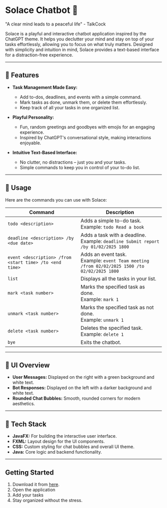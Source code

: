 # Solace Chatbot 💬

"A clear mind leads to a peaceful life" - TalkCock

Solace is a playful and interactive chatbot application inspired by the ChatGPT theme. It helps you declutter your mind and stay on top of your tasks effortlessly, allowing you to focus on what truly matters. Designed with simplicity and intuition in mind, Solace provides a text-based interface for a distraction-free experience.

---

## 🌟 Features

- **Task Management Made Easy:**
   - Add to-dos, deadlines, and events with a simple command.
   - Mark tasks as done, unmark them, or delete them effortlessly.
   - Keep track of all your tasks in one organized list.

- **Playful Personality:**
   - Fun, random greetings and goodbyes with emojis for an engaging experience.
   - Inspired by ChatGPT's conversational style, making interactions enjoyable.

- **Intuitive Text-Based Interface:**
   - No clutter, no distractions – just you and your tasks.
   - Simple commands to keep you in control of your to-do list.

---

## 📝 Usage

Here are the commands you can use with Solace:

| Command                            | Description                                                                                     |
| ---------------------------------- |-------------------------------------------------------------------------------------------------|
| `todo <description>`                | Adds a simple to-do task. <br>Example: `todo Read a book`                                       |
| `deadline <description> /by <due date>` | Adds a task with a deadline. <br>Example: `deadline Submit report /by 01/02/2025 1800`          |
| `event <description> /from <start time> /to <end time>` | Adds an event task. <br>Example: `event Team meeting /from 02/02/2025 1500 /to 02/02/2025 1800` |
| `list`                             | Displays all the tasks in your list.                                                            |
| `mark <task number>`                | Marks the specified task as done. <br>Example: `mark 1`                                         |
| `unmark <task number>`              | Marks the specified task as not done. <br>Example: `unmark 1`                                   |
| `delete <task number>`              | Deletes the specified task. <br>Example: `delete 1`                                             |
| `bye`                              | Exits the chatbot.                                                                              |

---

## 🎨 UI Overview

- **User Messages:** Displayed on the right with a green background and white text.
- **Bot Responses:** Displayed on the left with a darker background and white text.
- **Rounded Chat Bubbles:** Smooth, rounded corners for modern aesthetics.

---

## 🔧 Tech Stack

- **JavaFX:** For building the interactive user interface.
- **FXML:** Layout design for the UI components.
- **CSS:** Custom styling for chat bubbles and overall UI theme.
- **Java:** Core logic and backend functionality.

---

## Getting Started
1. Download it from [here](https://github.com/nictjh/ip).
2. Open the application
3. Add your tasks
4. Stay organized without the stress.